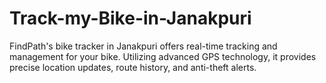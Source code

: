 # Track-my-Bike-in-Janakpuri
FindPath's bike tracker in Janakpuri offers real-time tracking and management for your bike. Utilizing advanced GPS technology, it provides precise location updates, route history, and anti-theft alerts. 
